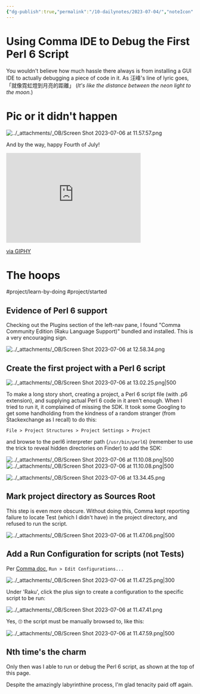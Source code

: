 ```yaml
---
{"dg-publish":true,"permalink":"/10-dailynotes/2023-07-04/","noteIcon":"2"}
---
```


# Using Comma IDE to Debug the First Perl 6 Script

You wouldn't believe how much hassle there always is from installing a GUI IDE to actually debugging a piece of code in it. As 汪峰's line of lyric goes, 「就像霓虹燈到月亮的距離」 (*It's like the distance between the neon light to the moon.*)

# Pic or it didn't happen

![../_attachments/_OB/Screen Shot 2023-07-06 at 11.57.57.png](/img/user/_attachments/_OB/Screen%20Shot%202023-07-06%20at%2011.57.57.png)

And by the way, happy Fourth of July!

<iframe src="https://giphy.com/embed/26tOZ42Mg6pbTUPHW" width="360" height="240" frameBorder="0" class="giphy-embed" allowFullScreen></iframe><p><a href="https://giphy.com/gifs/26tOZ42Mg6pbTUPHW">via GIPHY</a></p>

# The hoops

#project/learn-by-doing 
#project/started 

## Evidence of Perl 6 support

Checking out the Plugins section of the left-nav pane, I found "Comma Community Edition (Raku Language Support)" bundled and installed. This is a very encouraging sign.

![../_attachments/_OB/Screen Shot 2023-07-06 at 12.58.34.png](/img/user/_attachments/_OB/Screen%20Shot%202023-07-06%20at%2012.58.34.png)

## Create the first project with a Perl 6 script

![../_attachments/_OB/Screen Shot 2023-07-06 at 13.02.25.png|500](/img/user/_attachments/_OB/Screen%20Shot%202023-07-06%20at%2013.02.25.png)

To make a long story short, creating a project, a Perl 6 script file (with .p6 extension), and supplying actual Perl 6 code in it aren't enough. When I tried to run it, it complained of missing the SDK. It took some Googling to get some handholding from the kindness of a random stranger (from Stackexchange as I recall) to do this:

`File > Project Structures > Project Settings > Project`

and browse to the perl6 interpreter path (`/usr/bin/perl6`) (remember to use the trick to reveal hidden directories on Finder) to add the SDK:

![../_attachments/_OB/Screen Shot 2023-07-06 at 11.10.08.png|500](/img/user/_attachments/_OB/Screen%20Shot%202023-07-06%20at%2011.10.08.png)
![../_attachments/_OB/Screen Shot 2023-07-06 at 11.10.08.png|500](/img/user/_attachments/_OB/Screen%20Shot%202023-07-06%20at%2011.10.08.png)

![../_attachments/_OB/Screen Shot 2023-07-06 at 13.34.45.png](/img/user/_attachments/_OB/Screen%20Shot%202023-07-06%20at%2013.34.45.png)

## Mark project directory as Sources Root

This step is even more obscure. Without doing this, Comma kept reporting failure to locate Test (which I didn't have) in the project directory, and refused to run the script.

![../_attachments/_OB/Screen Shot 2023-07-06 at 11.47.06.png|500](/img/user/_attachments/_OB/Screen%20Shot%202023-07-06%20at%2011.47.06.png)

## Add a Run Configuration for scripts (not Tests)

Per [Comma doc](https://commaide.com/docs/running), `Run > Edit Configurations...`

![../_attachments/_OB/Screen Shot 2023-07-06 at 11.47.25.png|300](/img/user/_attachments/_OB/Screen%20Shot%202023-07-06%20at%2011.47.25.png)

Under 'Raku', click the plus sign to create a configuration to the specific script to be run:

![../_attachments/_OB/Screen Shot 2023-07-06 at 11.47.41.png](/img/user/_attachments/_OB/Screen%20Shot%202023-07-06%20at%2011.47.41.png)

Yes, 🙄 the script must be manually browsed to, like this:

![../_attachments/_OB/Screen Shot 2023-07-06 at 11.47.59.png|500](/img/user/_attachments/_OB/Screen%20Shot%202023-07-06%20at%2011.47.59.png)

## Nth time's the charm

Only then was I able to run or debug the Perl 6 script, as shown at the top of this page.

Despite the amazingly labyrinthine process, I'm glad tenacity paid off again.


